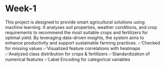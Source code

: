 # Week-1
This project is designed to provide smart agricultural solutions using machine learning. It analyses soil properties, weather conditions, and crop requirements to recommend the most suitable crops and fertilizers for optimal yield. By leveraging data-driven insights, the system aims to enhance productivity and support sustainable farming practices.
✅Checked for missing values
✅Visualized feature correlations with heatmaps
✅Analyzed class distribution for crops & fertilizers
✅Standardization of numerical features
✅Label Encoding for categorical variables

